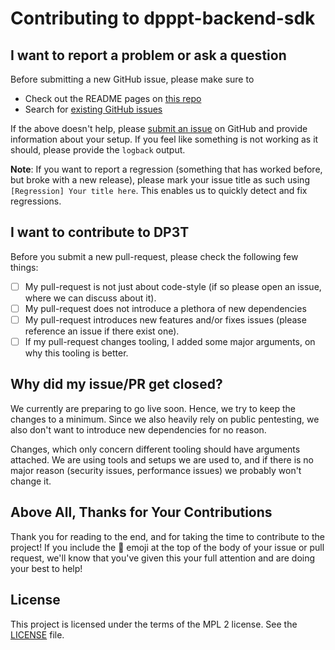 <!-- Version taken from https://raw.githubusercontent.com/fastlane/fastlane/master/CONTRIBUTING.md and adapted to our needs-->
# Contributing to dpppt-backend-sdk

## I want to report a problem or ask a question

Before submitting a new GitHub issue, please make sure to

- Check out the README pages on [this repo](https://github.com/DP-3T/dp3t-sdk-backend)
- Search for [existing GitHub issues](https://github.com/DP-3T/dp3t-sdk-backend/issues)

If the above doesn't help, please [submit an issue](https://github.com/DP-3T/dp3t-sdk-backend/issues) on GitHub and provide information about your setup. If you feel like something is not working as it should, please provide the `logback` output.

**Note**: If you want to report a regression (something that has worked before, but broke with a new release), please mark your issue title as such using `[Regression] Your title here`. This enables us to quickly detect and fix regressions.


## I want to contribute to DP3T

Before you submit a new pull-request, please check the following few things:

- [ ] My pull-request is not just about code-style (if so please open an issue, where we can discuss about it).
- [ ] My pull-request does not introduce a plethora of new dependencies
- [ ] My pull-request introduces new features and/or fixes issues (please reference an issue if there exist one).
- [ ] If my pull-request changes tooling, I added some major arguments, on why this tooling is better.

## Why did my issue/PR get closed?

We currently are preparing to go live soon. Hence, we try to keep the changes to a minimum. Since we also heavily rely on public pentesting, we also don't want to introduce new dependencies for no reason.

Changes, which only concern different tooling should have arguments attached. We are using tools and setups we are used to, and if there is no major reason (security issues, performance issues) we probably won't change it.

## Above All, Thanks for Your Contributions

Thank you for reading to the end, and for taking the time to contribute to the project! If you include the 🔑 emoji at the top of the body of your issue or pull request, we'll know that you've given this your full attention and are doing your best to help!

## License

This project is licensed under the terms of the MPL 2 license. See the [LICENSE](LICENSE) file.
